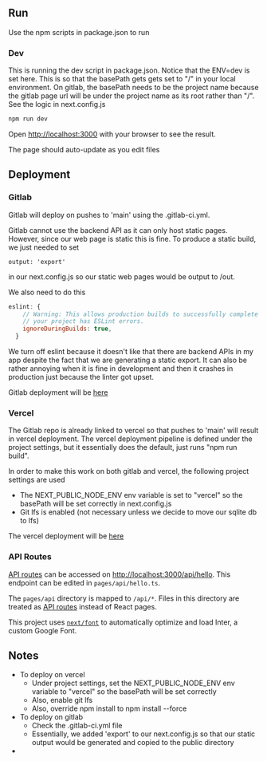 ## Run
Use the npm scripts in package.json to run
### Dev
This is running the dev script in package.json. Notice that the ENV=dev is set here.
This is so that the basePath gets gets set to "/" in your local environment.
On gitlab, the basePath needs to be the project name because the gitlab page
url will be under the project name as its root rather than "/". See the logic in next.config.js
```bash
npm run dev
```
Open [http://localhost:3000](http://localhost:3000) with your browser to see the result.

The page should auto-update as you edit files

## Deployment
### Gitlab
Gitlab will deploy on pushes to 'main' using the .gitlab-ci.yml. 

Gitlab cannot use the backend API as it can only host static pages. However, since our web page is static this is fine. 
To produce a static build, we just needed to set 
```
output: 'export'
```
in our next.config.js so our static web pages would be output to /out. 

We also need to do this
```javascript
eslint: {
    // Warning: This allows production builds to successfully complete even if
    // your project has ESLint errors.
    ignoreDuringBuilds: true,
  }
```
We turn off eslint because it doesn't like that there are backend APIs in my app
despite the fact that we are generating a static export. It can also 
be rather annoying when it is fine in development and then it crashes in
production just because the linter got upset. 

Gitlab deployment will be [here](https://mccullen.gitlab.io/eunomia/)

### Vercel
The Gitlab repo is already linked to vercel so that pushes to 'main' will result in vercel deployment.
The vercel deployment pipeline is defined under the project settings, but it essentially does the default, 
just runs "npm run build".

In order to make this work on both gitlab and vercel, the following project settings are used
- The NEXT_PUBLIC_NODE_ENV env variable is set to "vercel" so the basePath will be set correctly in next.config.js
- Git lfs is enabled (not necessary unless we decide to move our sqlite db to lfs)

The vercel deployment will be [here](https://eunomia.vercel.app/)

### API Routes
[API routes](https://nextjs.org/docs/api-routes/introduction) can be accessed on [http://localhost:3000/api/hello](http://localhost:3000/api/hello). This endpoint can be edited in `pages/api/hello.ts`.

The `pages/api` directory is mapped to `/api/*`. Files in this directory are treated as [API routes](https://nextjs.org/docs/api-routes/introduction) instead of React pages.

This project uses [`next/font`](https://nextjs.org/docs/basic-features/font-optimization) to automatically optimize and load Inter, a custom Google Font.


## Notes
- To deploy on vercel
  - Under project settings, set the NEXT_PUBLIC_NODE_ENV env variable to "vercel" so the basePath will be set correctly
  - Also, enable git lfs
  - Also, override npm install to npm install --force
- To deploy on gitlab
  - Check the .gitlab-ci.yml file
  - Essentially, we added 'export' to our next.config.js so that our static output would be generated and copied to the public directory
- 

